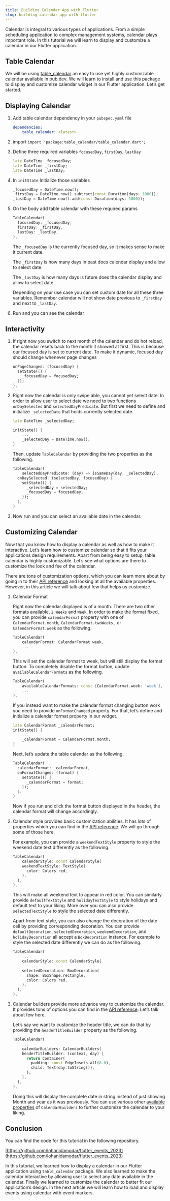 ```yaml
---
title: Building Calendar App with Flutter
slug: building-calendar-app-with-flutter
---
```

Calendar is integral to various types of applications. From a simple scheduling application to complex management systems, calendar plays important role. In this tutorial we will learn to display and customize a calendar in our Flutter application.

<!-- truncate -->

## Table Calendar

We will be using [table_calendar](https://pub.dev/packages/table_calendar) an easy to use yet highly customizable calendar available in pub.dev. We will learn to install and use this package to display and customize calendar widget in our Flutter application. Let’s get started.

## Displaying Calendar

1. Add table calendar dependency in your `pubspec.yaml` file
    
    ```yaml
    dependencies:
    	table_calendar: <latest>
    ```
    
2. import `import 'package:table_calendar/table_calendar.dart';`
3. Define three required variables `focusedDay`, `firstDay`, `lastDay`
    
    ```dart
    late DateTime _focusedDay;
    late DateTime _firstDay;
    late DateTime _lastDay;
    ```
    
4. In `initState` Initialize those variables
    
    ```dart
    _focusedDay = DateTime.now();
    _firstDay = DateTime.now().subtract(const Duration(days: 1000));
    _lastDay = DateTime.now().add(const Duration(days: 1000));
    ```
    
5. On the body add table calendar with these required params
    
    ```dart
    TableCalendar(
      focusedDay: _focusedDay,
      firstDay: _firstDay,
      lastDay: _lastDay,
    ),
    ```
    
    The `_focusedDay` is the currently focused day, so it makes sense to make it current date.
    
    The `_firstDay` is how many days in past does calendar display and allow to select date. 
    
    The `_lastDay` is how many days is future does the calendar display and allow to select date.
    
    Depending on your use case you can set custom date for all these three variables. Remember calendar will not show date previous to `_firstDay` and next to `_lastDay`.
    
6. Run and you can see the calendar

## Interactivity

1. If right now you switch to next month of the calendar and do hot reload, the calendar resets back to the month it showed at first. This is because our focused day is set to current date. To make it dynamic, focused day should change whenever page changes
    
    ```dart
    onPageChanged: (focusedDay) {
      setState(() {
        _focusedDay = focusedDay;
      });
    },
    ```
    
2. Right now the calendar is only swipe able, you cannot yet select date. In order to allow user to select date we need to two functions `onDaySelected` and `selectedDayPredicate`. But first we need to define and initialize `_selectedDate` that holds currently selected date.
    
    ```dart
    late DateTime _selectedDay;
    
    initState() {
    	...
    	_selectedDay = DateTime.now();
    }
    ```
    
    Then, update `TableCalendar` by providing the two properties as the following.
    
    ```dart
    TableCalendar(
    	selectedDayPredicate: (day) => isSameDay(day, _selectedDay),
      onDaySelected: (selectedDay, focusedDay) {
        setState(() {
          _selectedDay = selectedDay;
          _focusedDay = focusedDay;
        });
      },
    )
    ```
    
3.  Now run and you can select an available date in the calendar.

## Customizing Calendar

Now that you know how to display a calendar as well as how to make it interactive. Let’s learn how to customize calendar so that it fits your applications design requirements. Apart from being easy to setup, table calendar is highly customizable. Let’s see what options are there to customize the look and fee of the calendar.

There are tons of customization options, which you can learn more about by going in to their [API reference](https://pub.dev/documentation/table_calendar/latest/table_calendar/TableCalendar-class.html) and looking at all the available properties. However, in this article we will talk about few that helps us customize.

1. Calendar Format
    
    Right now the calendar displayed is of a month. There are two other formats available, `2 Weeks` and `Week`. In order to make the format fixed, you can provide `calendarFormat` property with one of `CalendarFormat.month`, `CalendarFormat.twoWeeks` , or `CalendarFormat.week` as the following.
    
    ```dart
    TableCalendar(
    	calendarFormat: CalendarFormat.week,
    	...
    ),
    ```
    
    This will set the calendar format to week, but will still display the format button. To completely disable the format button, update `availableCalendarFormats` as the following.
    
    ```dart
    TableCalendar(
    	availableCalendarFormats: const {CalendarFormat.week: 'week'},
    	...
    ),
    ```
    
    If you instead want to make the calendar format changing button work you need to provide `onFormatChanged` property. For that, let’s define and initialize a calendar format property in our widget.
    
    ```dart
    late CalendarFormat _calendarFormat;
    initState() {
    	...
    	_calendarFormat = CalendarFormat.month;
    }
    ```
    
    Next, let’s update the table calendar as the following.
    
    ```dart
    TableCalendar(
      calendarFormat: _calendarFormat,
      onFormatChanged: (format) {
        setState(() {
          _calendarFormat = format;
        });
      },
    )
    ```
    
    Now if you run and click the format button displayed in the header, the calendar format will change accordingly.
    
2. Calendar style provides basic customization abilities. It has lots of properties which you can find in the [API reference](https://pub.dev/documentation/table_calendar/latest/table_calendar/CalendarStyle-class.html). We will go through some of those here.
    
    For example, you can provide a `weekendTextStyle` property to style the weekend date text differently as the following.
    
    ```dart
    TableCalendar(
    	calendarStyle: const CalendarStyle(
        weekendTextStyle: TextStyle(
          color: Colors.red,
        ),
      ),
    ),
    ```
    
    This will make all weekend text to appear in red color. You can similarly provide `defaultTextStyle` and `holidayTextStyle` to style holidays and default text to your liking. More over you can also provide `selectedTextStyle` to style the selected date differently.
    
    Apart from text style, you can also change the decoration of the date cell by providing corresponding decoration. You can provide `defaultDecoration`, `selectedDecoration`, `weekendDecoration`, and `holidayDecoration` all accept a `BoxDecoration` instance. For example to style the selected date differently we can do as the following.
    
    ```dart
    TableCalendar(
    	...
    	calendarStyle: const CalendarStyle(
    		...
        selectedDecoration: BoxDecoration(
          shape: BoxShape.rectangle,
          color: Colors.red,
        ),
      ),
    ),
    ```
    
3. Calendar builders provide more advance way to customize the calendar. It provides tons of options you can find in the [API reference](https://pub.dev/documentation/table_calendar/latest/table_calendar/CalendarBuilders-class.html). Let’s talk about few here.
    
    Let’s say we want to customize the header title, we can do that by providing the `headerTitleBuilder` property as the following.
    
    ```dart
    TableCalendar(
    	...
    	calendarBuilders: CalendarBuilders(
        headerTitleBuilder: (context, day) {
          return Container(
            padding: const EdgeInsets.all(8.0),
            child: Text(day.toString()),
          );
        },
      ),
    ),
    ```
    
    Doing this will display the complete date in string instead of just showing Month and year as it was previously. You can use various other [available properties](https://pub.dev/documentation/table_calendar/latest/table_calendar/CalendarBuilders-class.html) of `CalendarBuilders` to further customize the calendar to your liking.
    

## Conclusion

You can find the code for this tutorial in the following repository.

[https://github.com/lohanidamodar/flutter_events_2023](https://github.com/lohanidamodar/flutter_events_2023)

In this tutorial, we learned how to display a calendar in our Flutter application using `table_calendar` package. We also learned to make the calendar interactive by allowing user to select any date available in the calendar. Finally we learned to customize the calendar to better fit our application’s design. In the next article we will learn how to load and display events using calendar with event markers.